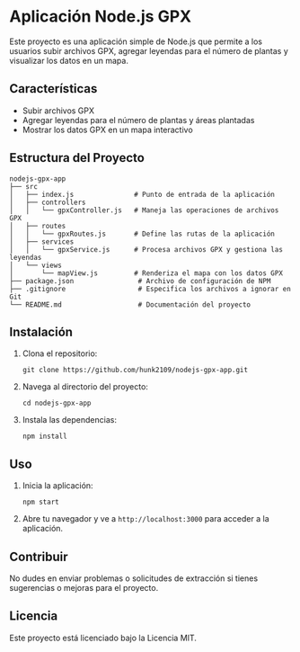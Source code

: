 # Aplicación Node.js GPX

Este proyecto es una aplicación simple de Node.js que permite a los usuarios subir archivos GPX, agregar leyendas para el número de plantas y visualizar los datos en un mapa.

## Características

- Subir archivos GPX
- Agregar leyendas para el número de plantas y áreas plantadas
- Mostrar los datos GPX en un mapa interactivo

## Estructura del Proyecto

```
nodejs-gpx-app
├── src
│   ├── index.js               # Punto de entrada de la aplicación
│   ├── controllers
│   │   └── gpxController.js   # Maneja las operaciones de archivos GPX
│   ├── routes
│   │   └── gpxRoutes.js       # Define las rutas de la aplicación
│   ├── services
│   │   └── gpxService.js      # Procesa archivos GPX y gestiona las leyendas
│   └── views
│       └── mapView.js         # Renderiza el mapa con los datos GPX
├── package.json                # Archivo de configuración de NPM
├── .gitignore                  # Especifica los archivos a ignorar en Git
└── README.md                   # Documentación del proyecto
```

## Instalación

1. Clona el repositorio:
   ```
   git clone https://github.com/hunk2109/nodejs-gpx-app.git
   ```
2. Navega al directorio del proyecto:
   ```
   cd nodejs-gpx-app
   ```
3. Instala las dependencias:
   ```
   npm install
   ```

## Uso

1. Inicia la aplicación:
   ```
   npm start
   ```
2. Abre tu navegador y ve a `http://localhost:3000` para acceder a la aplicación.

## Contribuir

No dudes en enviar problemas o solicitudes de extracción si tienes sugerencias o mejoras para el proyecto.

## Licencia

Este proyecto está licenciado bajo la Licencia MIT.